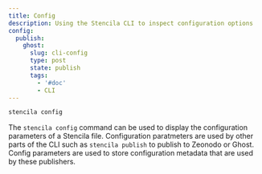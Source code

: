```yaml
---
title: Config
description: Using the Stencila CLI to inspect configuration options
config:
  publish:
    ghost:
      slug: cli-config
      type: post
      state: publish
      tags:
        - '#doc'
        - CLI
---
```


```sh
stencila config
```

The `stencila config` command can be used to display the configuration parameters of a Stencila file. Configuration paratmeters are used by other parts of the CLI such as `stencila publish` to publish to Zeonodo or Ghost. Config parameters are used to store configuration metadata that are used by these publishers.